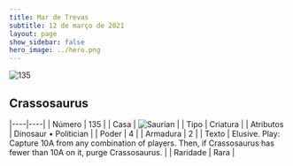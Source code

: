 ```yaml
---
title: Mar de Trevas
subtitle: 12 de março de 2021
layout: page
show_sidebar: false
hero_image: ../hero.png
---
```


![135](https://cdn.keyforgegame.com/media/card_front/pt/496_135_G86RPHM5CVMF_pt.png)

## Crassosaurus

|----|----|
| Número | 135 |
| Casa | ![Saurian](https://archonarcana.com/images/thumb/9/9e/Saurian_P.png/22px-Saurian_P.png "Sauro") |
| Tipo | Criatura |
| Atributos | Dinosaur • Politician |
| Poder | 4 |
| Armadura | 2 |
| Texto | Elusive.  Play: Capture 10A from any combination of players. Then, if Crassosaurus has fewer than 10A on it, purge Crassosaurus. |
| Raridade | Rara |
